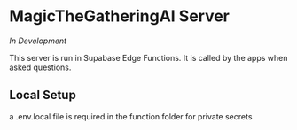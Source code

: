 # MagicTheGatheringAI Server
_In Development_

This server is run in Supabase Edge Functions. It is called by the apps when asked questions.

## Local Setup
a .env.local file is required in the function folder for private secrets
